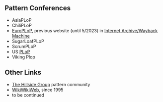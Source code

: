 

## Pattern Conferences 

* AsiaPLoP
* ChiliPLoP
* [EuroPLoP](https://www.europlop.net/), previous website (until 5/2023) in [Internet Archive/Wayback Machine](https://web.archive.org/web/20230627213920/https://www.europlop.net/) 
* SugarLoafPLoP
* ScrumPLoP
* US [PLoP](https://www.inhillside.net/plop/2023/)
* Viking Plop

## Other Links

* [The Hillside Group](https://hillside.net/) pattern community
* [WikiWikiWeb](https://wiki.c2.com/), since 1995 <!-- PPP: <http://c2.com/ppr/> -->
* to be continued
